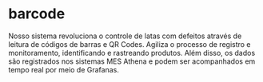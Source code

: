 # barcode
Nosso sistema revoluciona o controle de latas com defeitos através de leitura de códigos de barras e QR Codes.
Agiliza o processo de registro e monitoramento, identificando e rastreando produtos.
Além disso, os dados são registrados nos sistemas MES Athena e podem ser acompanhados em tempo real por meio de Grafanas. 

